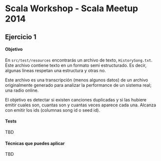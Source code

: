 
# Scala Workshop - Scala Meetup 2014

## Ejercicio 1

#### Objetivo

En `src/test/resources` encontrarás un archivo de texto, `HistorySong.txt`. Este archivo contiene texto en un formato semi estructurado. Es decir, algunas líneas respetan una estructura y otras no.

Este archivo es una transcripción (menos algunos datos) de un archivo originalmente generado para analizar la performance de un sistema real; una radio online.

El objetivo es detectar si existen canciones duplicadas y si las hubiere emitir cuales son, cuantas son y cuantas veces aparece cada una. Alcanza con emitir los ids (columnas song id o seed id).

#### Tests

TBD

#### Técnicas que puedes aplicar

TBD
